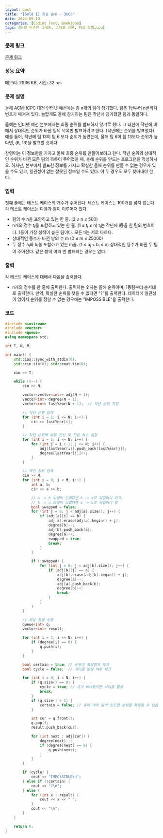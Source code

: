 ```yaml
---
layout: post
title: "[Gold I] 최종 순위 - 3665"
date: 2024-09-10
categories: [Coding Test, Baekjoon]
tags: [방향 비순환 그래프, 그래프 이론, 위상 정렬,cpp]
---
```


### 문제 링크

[문제 링크](https://www.acmicpc.net/problem/3665)

### 성능 요약

메모리: 2936 KB, 시간: 32 ms

### 문제 설명

<p>올해 ACM-ICPC 대전 인터넷 예선에는 총 n개의 팀이 참가했다. 팀은 1번부터 n번까지 번호가 매겨져 있다. 놀랍게도 올해 참가하는 팀은 작년에 참가했던 팀과 동일하다.</p>

<p>올해는 인터넷 예선 본부에서는 최종 순위를 발표하지 않기로 했다. 그 대신에 작년에 비해서 상대적인 순위가 바뀐 팀의 목록만 발표하려고 한다. (작년에는 순위를 발표했다) 예를 들어, 작년에 팀 13이 팀 6 보다 순위가 높았는데, 올해 팀 6이 팀 13보다 순위가 높다면, (6, 13)을 발표할 것이다.</p>

<p>창영이는 이 정보만을 가지고 올해 최종 순위를 만들어보려고 한다. 작년 순위와 상대적인 순위가 바뀐 모든 팀의 목록이 주어졌을 때, 올해 순위를 만드는 프로그램을 작성하시오. 하지만, 본부에서 발표한 정보를 가지고 확실한 올해 순위를 만들 수 없는 경우가 있을 수도 있고, 일관성이 없는 잘못된 정보일 수도 있다. 이 두 경우도 모두 찾아내야 한다.</p>

### 입력

 <p>첫째 줄에는 테스트 케이스의 개수가 주어진다. 테스트 케이스는 100개를 넘지 않는다. 각 테스트 케이스는 다음과 같이 이루어져 있다.</p>

<ul>
	<li>팀의 수 n을 포함하고 있는 한 줄. (2 ≤ n ≤ 500)</li>
	<li>n개의 정수 t<sub>i</sub>를 포함하고 있는 한 줄. (1 ≤ t<sub>i</sub> ≤ n) t<sub>i</sub>는 작년에 i등을 한 팀의 번호이다. 1등이 가장 성적이 높은 팀이다. 모든 ti는 서로 다르다.</li>
	<li>상대적인 등수가 바뀐 쌍의 수 m (0 ≤ m ≤ 25000)</li>
	<li>두 정수 a<sub>i</sub>와 b<sub>i</sub>를 포함하고 있는 m줄. (1 ≤ a<sub>i</sub> < b<sub>i</sub> ≤ n) 상대적인 등수가 바뀐 두 팀이 주어진다. 같은 쌍이 여러 번 발표되는 경우는 없다.</li>
</ul>

### 출력

 <p>각 테스트 케이스에 대해서 다음을 출력한다.</p>

<ul>
	<li>n개의 정수를 한 줄에 출력한다. 출력하는 숫자는 올해 순위이며, 1등팀부터 순서대로 출력한다. 만약, 확실한 순위를 찾을 수 없다면 "?"를 출력한다. 데이터에 일관성이 없어서 순위를 정할 수 없는 경우에는 "IMPOSSIBLE"을 출력한다.</li>
</ul>

### 코드

```cpp
#include <iostream>
#include <vector>
#include <queue>
using namespace std;

int T, N, M;

int main() {
	std::ios::sync_with_stdio(0);
	std::cin.tie(0); std::cout.tie(0);

	cin >> T;

	while (T--) {
		cin >> N;

		vector<vector<int>> adj(N + 1);
		vector<int> degree(N + 1);
		vector<int> lastYear(N + 1);  // 작년 순위 저장

		// 작년 순위 입력
		for (int i = 1; i <= N; i++) {
			cin >> lastYear[i];
		}

		// 작년 순위에 맞춰 간선 및 진입 차수 설정
		for (int i = 1; i <= N; i++) {
			for (int j = i + 1; j <= N; j++) {
				adj[lastYear[i]].push_back(lastYear[j]);
				degree[lastYear[j]]++;
			}
		}

		// 역전 정보 입력
		cin >> M;
		for (int i = 0; i < M; i++) {
			int a, b;
			cin >> a >> b;

			// a -> b 방향이 있었다면 b -> a로 뒤집어야 하고,
			// b -> a 방향이 있었다면 a -> b로 뒤집어야 함
			bool swapped = false;
			for (int j = 0; j < adj[a].size(); j++) {
				if (adj[a][j] == b) {
					adj[a].erase(adj[a].begin() + j);
					degree[b]--;
					adj[b].push_back(a);
					degree[a]++;
					swapped = true;
					break;
				}
			}

			if (!swapped) {
				for (int j = 0; j < adj[b].size(); j++) {
					if (adj[b][j] == a) {
						adj[b].erase(adj[b].begin() + j);
						degree[a]--;
						adj[a].push_back(b);
						degree[b]++;
						break;
					}
				}
			}
		}

		// 위상 정렬 수행
		queue<int> q;
		vector<int> result;

		for (int i = 1; i <= N; i++) {
			if (degree[i] == 0) {
				q.push(i);
			}
		}

		bool certain = true; // 순위가 확실한지 체크
		bool cycle = false;  // 사이클 발생 여부 체크

		for (int i = 0; i < N; i++) {
			if (q.size() == 0) {
				cycle = true; // 큐가 비어있으면 사이클 발생
				break;
			}
			if (q.size() > 1) {
				certain = false; // 큐에 여러 팀이 있으면 순위를 확정할 수 없음
			}

			int cur = q.front();
			q.pop();
			result.push_back(cur);

			for (int next : adj[cur]) {
				degree[next]--;
				if (degree[next] == 0) {
					q.push(next);
				}
			}
		}

		if (cycle) {
			cout << "IMPOSSIBLE\n";
		} else if (!certain) {
			cout << "?\n";
		} else {
			for (int x : result) {
				cout << x << " ";
			}
			cout << "\n";
		}
	}

	return 0;
}

```
